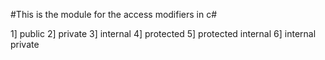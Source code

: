 #This is the module for the access modifiers in c#


1] public
2] private
3] internal
4] protected
5] protected internal
6] internal private
